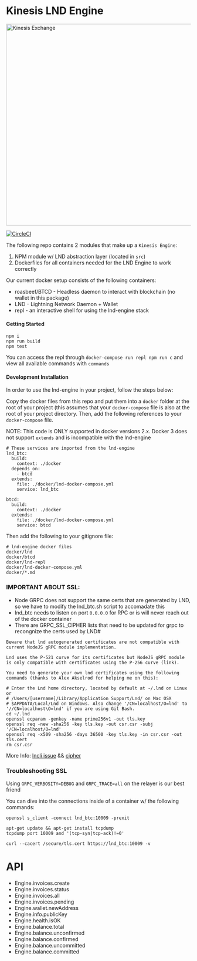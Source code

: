# Kinesis LND Engine

<img src="https://kines.is/logo.png" alt="Kinesis Exchange" width="550">

[![CircleCI](https://circleci.com/gh/kinesis-exchange/lnd-engine.svg?style=svg&circle-token=47c81b3a717f062885f159dfded078e134413db1)](https://circleci.com/gh/kinesis-exchange/lnd-engine)

The following repo contains 2 modules that make up a `Kinesis Engine`:

1. NPM module w/ LND abstraction layer (located in `src`)
2. Dockerfiles for all containers needed for the LND Engine to work correctly

Our current docker setup consists of the following containers:

- roasbeef/BTCD - Headless daemon to interact with blockchain (no wallet in this package)
- LND - Lightning Network Daemon + Wallet
- repl - an interactive shell for using the lnd-engine stack

#### Getting Started

```
npm i
npm run build
npm test
```

You can access the repl through `docker-compose run repl npm run c` and view all available commands with `commands`

#### Development Installation

In order to use the lnd-engine in your project, follow the steps below:

Copy the docker files from this repo and put them into a `docker` folder at the root of your project (this assumes that your `docker-compose` file is also at the root of your project directory. Then, add the following references to your `docker-compose` file.

NOTE: This code is ONLY supported in docker versions 2.x. Docker 3 does not support `extends` and is incompatible with the lnd-engine

```
# These services are imported from the lnd-engine
lnd_btc:
  build:
    context: ./docker
  depends_on:
    - btcd
  extends:
    file: ./docker/lnd-docker-compose.yml
    service: lnd_btc

btcd:
  build:
    context: ./docker
  extends:
    file: ./docker/lnd-docker-compose.yml
    service: btcd
```

Then add the following to your gitignore file:

```
# lnd-engine docker files
docker/lnd
docker/btcd
docker/lnd-repl
docker/lnd-docker-compose.yml
docker/*.md
```


### IMPORTANT ABOUT SSL:

- Node GRPC does not support the same certs that are generated by LND, so we have to modify the lnd_btc.sh script to accomadate this
- lnd_btc needs to listen on port `0.0.0.0` for RPC or is will never reach out of the docker container
- There are GRPC_SSL_CIPHER lists that need to be updated for grpc to recongnize the certs used by LND#

```
Beware that lnd autogenerated certificates are not compatible with current NodeJS gRPC module implementation.

Lnd uses the P-521 curve for its certificates but NodeJS gRPC module is only compatible with certificates using the P-256 curve (link).

You need to generate your own lnd certificates using the following commands (thanks to Alex Akselrod for helping me on this):

# Enter the Lnd home directory, located by default at ~/.lnd on Linux or
# /Users/[username]/Library/Application Support/Lnd/ on Mac OSX
# $APPDATA/Local/Lnd on Windows. Also change '/CN=localhost/O=lnd' to '//CN=localhost\O=lnd' if you are using Git Bash.
cd ~/.lnd
openssl ecparam -genkey -name prime256v1 -out tls.key
openssl req -new -sha256 -key tls.key -out csr.csr -subj '/CN=localhost/O=lnd'
openssl req -x509 -sha256 -days 36500 -key tls.key -in csr.csr -out tls.cert
rm csr.csr
```

More Info: [lncli issue](https://github.com/mably/lncli-web/issues/121) && [cipher](https://github.com/lightningnetwork/lnd/issues/861#issuecomment-373811976)

### Troubleshooting SSL

Using `GRPC_VERBOSITY=DEBUG` and `GRPC_TRACE=all` on the relayer is our best friend

You can dive into the connections inside of a container w/ the following commands:

```
openssl s_client -connect lnd_btc:10009 -prexit

apt-get update && apt-get install tcpdump
tcpdump port 10009 and '(tcp-syn|tcp-ack)!=0'

curl --cacert /secure/tls.cert https://lnd_btc:10009 -v
```

# API

- Engine.invoices.create
- Engine.invoices.status
- Engine.invoices.all
- Engine.invoices.pending
- Engine.wallet.newAddress
- Engine.info.publicKey
- Engine.health.isOK
- Engine.balance.total
- Engine.balance.unconfirmed
- Engine.balance.confirmed
- Engine.balance.uncommitted
- Engine.balance.committed

